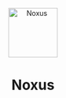 <p align="center">
<img src="https://78.media.tumblr.com/32cb1b673ac46882aef6d18a4e48b906/tumblr_inline_o687vremgs1u1tb89_400.png" width="100" alt="Noxus">
</p>
<h1 align="center">Noxus</h1>
